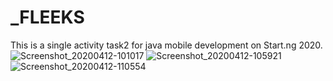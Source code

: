 # _FLEEKS
This is a single activity task2 for java mobile development on Start.ng 2020.
![Screenshot_20200412-101017](https://user-images.githubusercontent.com/62136772/79066978-cab3e980-7cb3-11ea-8697-94ccc1fc91dd.png)
![Screenshot_20200412-105921](https://user-images.githubusercontent.com/62136772/79066991-e6b78b00-7cb3-11ea-9ddd-0a5ca75cc4cb.png)
![Screenshot_20200412-110554](https://user-images.githubusercontent.com/62136772/79066994-ed460280-7cb3-11ea-8561-8b388437b92b.png)
